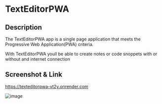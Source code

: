 # TextEditorPWA

## Description

The TextEditorPWA app is a single page application that meets the Progressive Web Application(PWA) criteria.

With TextEditorPWA youll be able to create notes or code snoppets with or without and internet connection

## Screenshot & Link

https://texteditorpwa-vt2y.onrender.com

![image](https://github.com/user-attachments/assets/34cac0ed-154e-47c2-927b-58b340757b6b)
